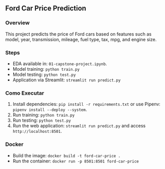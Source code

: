## Ford Car Price Prediction

### Overview
This project predicts the price of Ford cars based on features such as model, year, transmission, mileage, fuel type, tax, mpg, and engine size.

### Steps
- EDA available in: `01-capstone-project.ipynb`.
- Model training: `python train.py`
- Model testing: `python test.py`
- Application via Streamlit: `streamlit run predict.py`

### Como Executar
1. Install dependencies: `pip install -r requirements.txt` or use Pipenv: `pipenv install --deploy --system`.
2. Run training: `python train.py`
3. Run testing: `python test.py`
4. Run the web application: `streamlit run predict.py` and access `http://localhost:8501`.

### Docker
- Build the image: `docker build -t ford-car-price .`
- Run the container: `docker run -p 8501:8501 ford-car-price`
